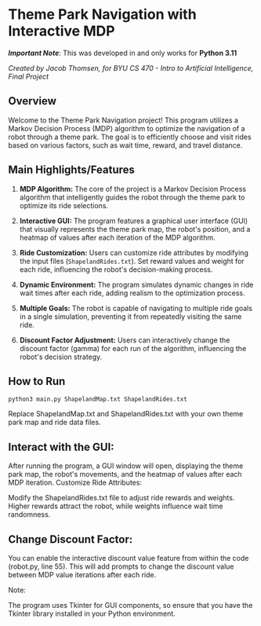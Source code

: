 # Theme Park Navigation with Interactive MDP

***Important Note***: This was developed in and only works for **Python 3.11**

_Created by Jacob Thomsen, for BYU CS 470 - Intro to Artificial Intelligence, Final Project_


## Overview
Welcome to the Theme Park Navigation project! This program utilizes a Markov Decision Process (MDP) algorithm to optimize the navigation of a robot through a theme park. The goal is to efficiently choose and visit rides based on various factors, such as wait time, reward, and travel distance.

## Main Highlights/Features

1. **MDP Algorithm:** The core of the project is a Markov Decision Process algorithm that intelligently guides the robot through the theme park to optimize its ride selections.

2. **Interactive GUI:** The program features a graphical user interface (GUI) that visually represents the theme park map, the robot's position, and a heatmap of values after each iteration of the MDP algorithm.

3. **Ride Customization:** Users can customize ride attributes by modifying the input files (`ShapelandRides.txt`). Set reward values and weight for each ride, influencing the robot's decision-making process.

4. **Dynamic Environment:** The program simulates dynamic changes in ride wait times after each ride, adding realism to the optimization process.

5. **Multiple Goals:** The robot is capable of navigating to multiple ride goals in a single simulation, preventing it from repeatedly visiting the same ride.

6. **Discount Factor Adjustment:** Users can interactively change the discount factor (gamma) for each run of the algorithm, influencing the robot's decision strategy.

## How to Run

```python3 main.py ShapelandMap.txt ShapelandRides.txt```

Replace ShapelandMap.txt and ShapelandRides.txt with your own theme park map and ride data files.

## Interact with the GUI:

After running the program, a GUI window will open, displaying the theme park map, the robot's movements, and the heatmap of values after each MDP iteration.
Customize Ride Attributes:

Modify the ShapelandRides.txt file to adjust ride rewards and weights. Higher rewards attract the robot, while weights influence wait time randomness.

## Change Discount Factor:

You can enable the interactive discount value feature from within the code (robot.py, line 55). This will add prompts to change the discount value between MDP value iterations after each ride.

Note:

The program uses Tkinter for GUI components, so ensure that you have the Tkinter library installed in your Python environment.
